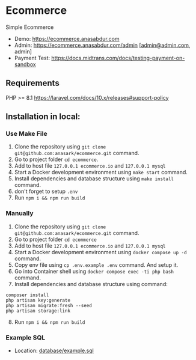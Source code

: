 # Ecommerce

Simple Ecommerce

- Demo: https://ecommerce.anasabdur.com
- Admin: https://ecommerce.anasabdur.com/admin [admin@admin.com, admin]
- Payment Test: https://docs.midtrans.com/docs/testing-payment-on-sandbox

## Requirements

PHP >= 8.1 
https://laravel.com/docs/10.x/releases#support-policy

## Installation in local:

### Use Make File
1. Clone the repository using `git clone git@github.com:anasark/ecommerce.git` command.
2. Go to project folder `cd ecommerce`.
3. Add to host file `127.0.0.1 ecommerce.io` and `127.0.0.1 mysql`
3. Start a Docker development environment using `make start` command.
4. Install dependencies and database structure using `make install` command.
5. don't forget to setup `.env`
6. Run `npm i && npm run build`

### Manually
1. Clone the repository using `git clone git@github.com:anasark/ecommerce.git` command.
2. Go to project folder `cd ecommerce`
3. Add to host file `127.0.0.1 ecommerce.io` and `127.0.0.1 mysql`
4. Start a Docker development environment using `docker compose up -d` command.
5. Copy env file using `cp .env.example .env` command. And setup it.
6. Go into Container shell using `docker compose exec -ti php bash` command.
7. Install dependencies and database structure using command:
```
composer install
php artisan key:generate
php artisan migrate:fresh --seed
php artisan storage:link
```
8. Run `npm i && npm run build`

### Example SQL
- Location: [database/example.sql](https://github.com/anasark/ecommerce/blob/master/database/example.sql)
